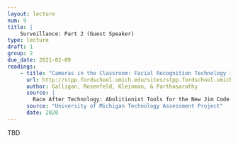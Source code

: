 ```yaml
---
layout: lecture
num: 9
title: |
    Surveillance: Part 2 (Guest Speaker)
type: lecture
draft: 1
group: 2
due_date: 2021-02-09
readings:
    - title: "Cameras in the Classroom: Facial Recognition Technology in Schools"
      url: http://stpp.fordschool.umich.edu/sites/stpp.fordschool.umich.edu/files/file-assets/cameras_in_the_classroom_full_report.pdf
      author: Galligan, Rosenfeld, Kleinman, & Parthasarathy
      source: |
        Race After Technology: Abolitionist Tools for the New Jim Code
      source: "University of Michigan Technology Assessment Project"
      date: 2020
---
```


TBD


